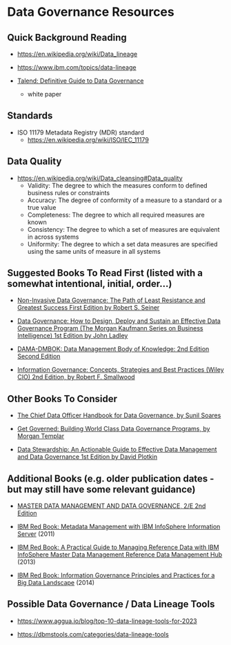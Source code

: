 
# Data Governance Resources


## Quick Background Reading

- https://en.wikipedia.org/wiki/Data_lineage

- https://www.ibm.com/topics/data-lineage

- [Talend: Definitive Guide to Data Governance](https://www.talend.com/resources/definitive-guide-data-governance/)
  + white paper



## Standards
- ISO 11179 Metadata Registry (MDR) standard
  + https://en.wikipedia.org/wiki/ISO/IEC_11179


## Data Quality
- https://en.wikipedia.org/wiki/Data_cleansing#Data_quality
  + Validity: The degree to which the measures conform to defined business rules or constraints 
  + Accuracy: The degree of conformity of a measure to a standard or a true value
  + Completeness: The degree to which all required measures are known
  + Consistency: The degree to which a set of measures are equivalent in across systems
  + Uniformity: The degree to which a set data measures are specified using the same units of measure in all systems


## Suggested Books To Read First (listed with a somewhat intentional, initial, order...)
- [Non-Invasive Data Governance: The Path of Least Resistance and Greatest Success First Edition
by Robert S. Seiner ](https://www.amazon.com/Non-Invasive-Data-Governance-Robert-Seiner/dp/1935504851/)

- [Data Governance: How to Design, Deploy and Sustain an Effective Data Governance Program (The Morgan Kaufmann Series on Business Intelligence) 1st Edition
by John Ladley](https://www.amazon.com/Data-Governance-Effective-Kaufmann-Intelligence-dp-0124158293/dp/0124158293/)


- [DAMA-DMBOK: Data Management Body of Knowledge: 2nd Edition Second Edition](https://www.amazon.com/DAMA-DMBOK-Data-Management-Body-Knowledge/dp/1634622340/)

- [Information Governance: Concepts, Strategies and Best Practices (Wiley CIO) 2nd Edition, by Robert F. Smallwood](https://www.amazon.com/Information-Governance-Concepts-Strategies-Practices-dp-1119491444/dp/1119491444/)


## Other Books To Consider
- [The Chief Data Officer Handbook for Data Governance, by Sunil Soares](https://www.amazon.com/Chief-Data-Officer-Handbook-Governance/dp/158347417X/)

- [Get Governed: Building World Class Data Governance Programs, by Morgan Templar](https://www.amazon.com/Get-Governed-Building-Governance-Programs/dp/069295175X/)

- [Data Stewardship: An Actionable Guide to Effective Data Management and Data Governance 1st Edition
by David Plotkin](https://www.amazon.com/Data-Stewardship-Actionable-Management-Governance/dp/0124103898/)


## Additional Books (e.g. older publication dates - but may still have some relevant guidance)
- [MASTER DATA MANAGEMENT AND DATA GOVERNANCE, 2/E 2nd Edition](https://www.amazon.com/MASTER-DATA-MANAGEMENT-GOVERNANCE/dp/0071744584/)

- [IBM Red Book: Metadata Management with IBM InfoSphere Information Server](https://www.redbooks.ibm.com/redbooks/pdfs/sg247939.pdf) (2011)

- [IBM Red Book: A Practical Guide to Managing Reference Data with IBM InfoSphere Master Data Management Reference Data Management Hub](https://www.redbooks.ibm.com/redbooks/pdfs/sg248084.pdf) (2013) 

- [IBM Red Book: Information Governance Principles and Practices for a Big Data Landscape](https://www.redbooks.ibm.com/redbooks/pdfs/sg248165.pdf) (2014) 



## Possible Data Governance / Data Lineage Tools

- https://www.aggua.io/blog/top-10-data-lineage-tools-for-2023

- https://dbmstools.com/categories/data-lineage-tools


